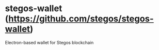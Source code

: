 # stegos-wallet (https://github.com/stegos/stegos-wallet)

Electron-based wallet for Stegos blockchain
